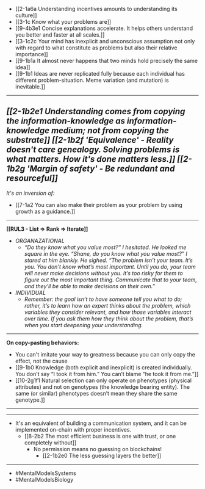 - [[2-1a6a Understanding incentives amounts to understanding its culture]]
- [[3-1c Know what your problems are]]
- [[9-4b3e1 Concise explanations accelerate. It helps others understand you better and faster at all scales.]]
- [[3-1c2c Your mind has inexplicit and unconscious assumption not only with regard to what constitute as problems but also their relative importance]]
- [[9-1b1a It almost never happens that two minds hold precisely the same idea]]
- [[9-1b1 Ideas are never replicated fully because each individual has different problem-situation. Meme variation (and mutation) is inevitable.]]
---
*[[2-1b2e1 Understanding comes from copying the information-knowledge as information-knowledge medium; not from copying the substrate]]*
*[[2-1b2f 'Equivalence' - Reality doesn't care genealogy. Solving problems is what matters. How it's done matters less.]]*
*[[2-1b2g 'Margin of safety' - Be redundant and resourceful]]*
---
*It's an inversion of:*
- [[7-1a2 You can also make their problem as your problem by using growth as a guidance.]]
---
**[[RUL3 - List ⇒ Rank ⇒ Iterate]]**
- *ORGANAZATIONAL*
  - *“Do they know what you value most?” I hesitated. He looked me square in the eye. “Shane, do you know what you value most?” I stared at him blankly. He sighed. “The problem isn’t your team. It’s you. You don’t know what’s most important. Until you do, your team will never make decisions without you. It’s too risky for them to figure out the most important thing. Communicate that to your team, and they’ll be able to make decisions on their own.”*
- *INDIVIDUAL*
  - *Remember: the goal isn’t to have someone tell you what to do; rather, it’s to learn how an expert thinks about the problem, which variables they consider relevant, and how those variables interact over time. If you ask them how they think about the problem, that’s when you start deepening your understanding.*
---
**On copy-pasting behaviors:**
- You can't imitate your way to greatness because you can only copy the effect, not the cause
- [[9-1b0 Knowledge (both explicit and inexplicit) is created individually. You don’t say “I took it from him.” You can’t blame “he took it from me.”]]
- [[10-2g1f1 Natural selection can only operate on phenotypes (physical attributes) and not on genotypes (the knowledge bearing entity). The same (or similar) phenotypes doesn’t mean they share the same genotype.]]
---
---
- It's an equivalent of building a communication system, and it can be implemented on-chain with proper incentives.
  - [[8-2b2 The most efficient business is one with trust, or one completely without]]
    - No permission means no guessing on blockchains!
      - [[2-1b2e0 The less guessing layers the better]]
---
- #MentalModelsSystems
- #MentalModelsBiology
